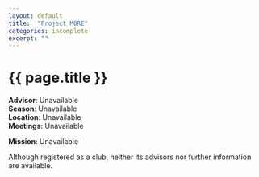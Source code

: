 ```yaml
---
layout: default
title:  "Project MORE"
categories: incomplete
excerpt: ""
---
```


# {{ page.title }}

**Advisor**: Unavailable
<br/>**Season**: Unavailable
<br/>**Location**: Unavailable
<br/>**Meetings**: Unavailable

**Mission**: Unavailable

Although registered as a club, neither its advisors nor further information are available.